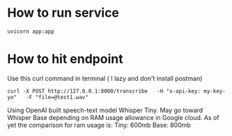 # How to run service
```
uvicorn app:app
```

# How to hit endpoint

Use this curl command in terminal ( I lazy and don't install postman)

```
curl -X POST http://127.0.0.1:8000/transcribe   -H "x-api-key: my-key-yo"   -F "file=@test1.wav"

```

Using OpenAI built speech-text model Whisper Tiny. May go toward Whisper Base depending on RAM usage allowance in Google cloud. As of yet the comparison for ram usage is:
Tiny: 600mb
Base: 800mb